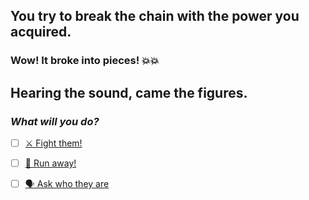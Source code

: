 ## You try to break the chain with the power you acquired. 
### Wow! It broke into pieces! 💥💥

## Hearing the sound, came the figures. 

### *What will you do?*

- [ ] [⚔️ Fight them! ](../WIP.md)

- [ ] [🏃 Run away!](../1/1-A.md)

- [ ] [🗣 Ask who they are](../WIP.md)
